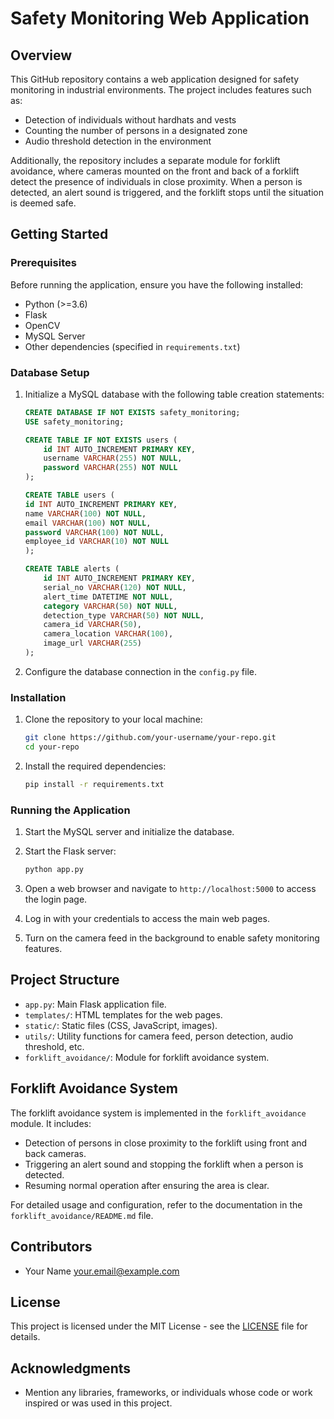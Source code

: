 # Safety Monitoring Web Application

## Overview

This GitHub repository contains a web application designed for safety monitoring in industrial environments. The project includes features such as:

- Detection of individuals without hardhats and vests
- Counting the number of persons in a designated zone
- Audio threshold detection in the environment

Additionally, the repository includes a separate module for forklift avoidance, where cameras mounted on the front and back of a forklift detect the presence of individuals in close proximity. When a person is detected, an alert sound is triggered, and the forklift stops until the situation is deemed safe.

## Getting Started

### Prerequisites

Before running the application, ensure you have the following installed:

- Python (>=3.6)
- Flask
- OpenCV
- MySQL Server
- Other dependencies (specified in `requirements.txt`)

### Database Setup

1. Initialize a MySQL database with the following table creation statements:

    ```sql
    CREATE DATABASE IF NOT EXISTS safety_monitoring;
    USE safety_monitoring;

    CREATE TABLE IF NOT EXISTS users (
        id INT AUTO_INCREMENT PRIMARY KEY,
        username VARCHAR(255) NOT NULL,
        password VARCHAR(255) NOT NULL
    );

    CREATE TABLE users (
    id INT AUTO_INCREMENT PRIMARY KEY,
    name VARCHAR(100) NOT NULL,
    email VARCHAR(100) NOT NULL,
    password VARCHAR(100) NOT NULL,
    employee_id VARCHAR(10) NOT NULL
    );

    CREATE TABLE alerts (
        id INT AUTO_INCREMENT PRIMARY KEY,
        serial_no VARCHAR(120) NOT NULL,
        alert_time DATETIME NOT NULL,
        category VARCHAR(50) NOT NULL,
        detection_type VARCHAR(50) NOT NULL,
        camera_id VARCHAR(50),
        camera_location VARCHAR(100),
        image_url VARCHAR(255)
    );


    ```

2. Configure the database connection in the `config.py` file.

### Installation

1. Clone the repository to your local machine:

   ```bash
   git clone https://github.com/your-username/your-repo.git
   cd your-repo
   ```

2. Install the required dependencies:

   ```bash
   pip install -r requirements.txt
   ```

### Running the Application

1. Start the MySQL server and initialize the database.

2. Start the Flask server:

   ```bash
   python app.py
   ```

3. Open a web browser and navigate to `http://localhost:5000` to access the login page.

4. Log in with your credentials to access the main web pages.

5. Turn on the camera feed in the background to enable safety monitoring features.

## Project Structure

- `app.py`: Main Flask application file.
- `templates/`: HTML templates for the web pages.
- `static/`: Static files (CSS, JavaScript, images).
- `utils/`: Utility functions for camera feed, person detection, audio threshold, etc.
- `forklift_avoidance/`: Module for forklift avoidance system.

## Forklift Avoidance System

The forklift avoidance system is implemented in the `forklift_avoidance` module. It includes:

- Detection of persons in close proximity to the forklift using front and back cameras.
- Triggering an alert sound and stopping the forklift when a person is detected.
- Resuming normal operation after ensuring the area is clear.

For detailed usage and configuration, refer to the documentation in the `forklift_avoidance/README.md` file.

## Contributors

- Your Name <your.email@example.com>

## License

This project is licensed under the MIT License - see the [LICENSE](LICENSE) file for details.

## Acknowledgments

- Mention any libraries, frameworks, or individuals whose code or work inspired or was used in this project.
